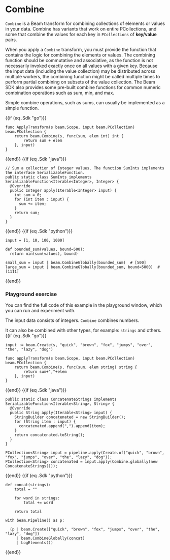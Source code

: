 <!--
Licensed under the Apache License, Version 2.0 (the "License");
you may not use this file except in compliance with the License.
You may obtain a copy of the License at

http://www.apache.org/licenses/LICENSE-2.0

Unless required by applicable law or agreed to in writing, software
distributed under the License is distributed on an "AS IS" BASIS,
WITHOUT WARRANTIES OR CONDITIONS OF ANY KIND, either express or implied.
See the License for the specific language governing permissions and
limitations under the License.
-->

# Combine

`Combine` is a Beam transform for combining collections of elements or values in your data. Combine has variants that work on entire PCollections, and some that combine the values for each key in `PCollections` of **key/value** pairs.

When you apply a `Combine` transform, you must provide the function that contains the logic for combining the elements or values. The combining function should be commutative and associative, as the function is not necessarily invoked exactly once on all values with a given key. Because the input data (including the value collection) may be distributed across multiple workers, the combining function might be called multiple times to perform partial combining on subsets of the value collection. The Beam SDK also provides some pre-built combine functions for common numeric combination operations such as sum, min, and max.

Simple combine operations, such as sums, can usually be implemented as a simple function.

{{if (eq .Sdk "go")}}
```
func ApplyTransform(s beam.Scope, input beam.PCollection) beam.PCollection {
	return beam.Combine(s, func(sum, elem int) int {
		return sum + elem
	}, input)
}
```
{{end}}
{{if (eq .Sdk "java")}}
```
// Sum a collection of Integer values. The function SumInts implements the interface SerializableFunction.
public static class SumInts implements SerializableFunction<Iterable<Integer>, Integer> {
  @Override
  public Integer apply(Iterable<Integer> input) {
    int sum = 0;
    for (int item : input) {
      sum += item;
    }
    return sum;
  }
}
```
{{end}}
{{if (eq .Sdk "python")}}
```
input = [1, 10, 100, 1000]

def bounded_sum(values, bound=500):
  return min(sum(values), bound)

small_sum = input | beam.CombineGlobally(bounded_sum)  # [500]
large_sum = input | beam.CombineGlobally(bounded_sum, bound=5000)  # [1111]
```
{{end}}
### Playground exercise

You can find the full code of this example in the playground window, which you can run and experiment with.

The input data consists of integers. `Combine` combines numbers.

It can also be combined with other types, for example: `strings` and others.
{{if (eq .Sdk "go")}}
```
input := beam.Create(s, "quick", "brown", "fox", "jumps", "over", "the", "lazy", "dog")

func applyTransform(s beam.Scope, input beam.PCollection) beam.PCollection {
	return beam.Combine(s, func(sum, elem string) string {
		return sum+","+elem
	}, input)
}
```
{{end}}
{{if (eq .Sdk "java")}}
```
public static class ConcatenateStrings implements SerializableFunction<Iterable<String>, String> {
  @Override
  public String apply(Iterable<String> input) {
    StringBuilder concatenated = new StringBuilder();
    for (String item : input) {
      concatenated.append(",").append(item);
    }
    return concatenated.toString();
  }
}

PCollection<String> input = pipeline.apply(Create.of("quick", "brown", "fox", "jumps", "over", "the", "lazy", "dog"));
PCollection<String> concatenated = input.apply(Combine.globally(new ConcatenateStrings()));
```
{{end}}
{{if (eq .Sdk "python")}}
```
def concat(strings):
    total = ""

    for word in strings:
        total += word

    return total

with beam.Pipeline() as p:

  (p | beam.Create(["quick", "brown", "fox", "jumps", "over", "the", "lazy", "dog"])
     | beam.CombineGlobally(concat)
     | LogElements())
```
{{end}}